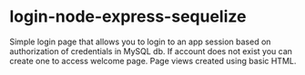 # login-node-express-sequelize

Simple login page that allows you to login to an app session based on authorization of credentials in MySQL db. If account does not exist you can create one to access welcome page. Page views created using basic HTML. 
